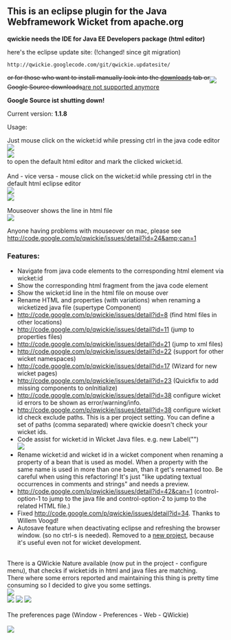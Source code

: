## This is an eclipse plugin for the Java Webframework Wicket from apache.org ##
**qwickie needs the IDE for Java EE Developers package (html editor)**

here's the eclipse update site: (!changed! since git migration)
```
http://qwickie.googlecode.com/git/qwickie.updatesite/
```
~~or for those who want to install manually look into the [downloads](http://code.google.com/p/qwickie/downloads/list) tab or~~<a href='http://marketplace.eclipse.org/marketplace-client-intro?mpc_install=1166' title='Drag and drop into a running Eclipse Indigo workspace to install qwickie'><img src='http://marketplace.eclipse.org/misc/installbutton.png' align='middle' /></a>~~Google Source downloads~~<a href='http://thenextweb.com/google/2013/05/22/google-codes-download-option-deprecated-due-to-misuse-only-existing-project-downloads-to-be-kept-after-january-15/'>are not supported anymore</a>

**Google Source ist shutting down!**

Current version: **1.1.8** 

Usage:

Just mouse click on the wicket:id while pressing ctrl in the java code editor<br>
<img src='http://qwickie.googlecode.com/git/qwickie.updatesite/doc/images/java.png' /><br>
<img src='http://qwickie.googlecode.com/git/qwickie.updatesite/doc/images/wicketcomponenthyperlink.png' />
<br>to open the default html editor and mark the clicked wicket:id.<br>
<br>
And - vice versa - mouse click on the wicket:id while pressing ctrl in the default html eclipse editor<br>
<img src='http://qwickie.googlecode.com/git/qwickie.updatesite/doc/images/html.png' /><br>
<img src='http://qwickie.googlecode.com/git/qwickie.updatesite/doc/images/wicket_message.png' />

Mouseover shows the line in html file<br>
<img src='http://qwickie.googlecode.com/git/qwickie.updatesite/doc/images/hover.png' />

Anyone having problems with mouseover on mac, please see <a href='http://code.google.com/p/qwickie/issues/detail?id=24&can=1'>http://code.google.com/p/qwickie/issues/detail?id=24&amp;can=1</a>


<h3>Features:</h3>

<ul><li>Navigate from java code elements to the corresponding html element via wicket:id<br>
</li><li>Show the corresponding html fragment from the java code element<br>
</li><li>Show the wicket:id line in the html file on mouse over<br>
</li><li>Rename HTML and properties (with variations) when renaming a wicketized java file (supertype Component)<br>
</li><li><a href='http://code.google.com/p/qwickie/issues/detail?id=8'>http://code.google.com/p/qwickie/issues/detail?id=8</a>  (find html files in other locations)<br>
</li><li><a href='http://code.google.com/p/qwickie/issues/detail?id=11'>http://code.google.com/p/qwickie/issues/detail?id=11</a> (jump to properties files)<br>
</li><li><a href='http://code.google.com/p/qwickie/issues/detail?id=21'>http://code.google.com/p/qwickie/issues/detail?id=21</a> (jump to xml files)<br>
</li><li><a href='http://code.google.com/p/qwickie/issues/detail?id=22'>http://code.google.com/p/qwickie/issues/detail?id=22</a> (support for other wicket namespaces)<br>
</li><li><a href='http://code.google.com/p/qwickie/issues/detail?id=17'>http://code.google.com/p/qwickie/issues/detail?id=17</a> (Wizard for new wicket pages)<br>
</li><li><a href='http://code.google.com/p/qwickie/issues/detail?id=23'>http://code.google.com/p/qwickie/issues/detail?id=23</a> (Quickfix to add missing components to onInitialize)<br>
</li><li><a href='http://code.google.com/p/qwickie/issues/detail?id=38'>http://code.google.com/p/qwickie/issues/detail?id=38</a> configure wicket id errors to be shown as error/warning/info.<br>
</li><li><a href='http://code.google.com/p/qwickie/issues/detail?id=38'>http://code.google.com/p/qwickie/issues/detail?id=38</a> configure wicket id check exclude paths. This is a per project setting. You can define a set of paths (comma separated) where qwickie doesn't check your wicket ids.<br>
</li><li>Code assist for wicket:id in Wicket Java files. e.g. new Label("<press Ctrl-Space>")<br>
<img src='http://qwickie.googlecode.com/git/qwickie.updatesite/doc/images/javaproposal.png' />
</li><li>Rename wicket:id and wicket id in a wicket component when renaming a property of a bean that is used as model. When a property with the same name is used in more than one bean, than it get's renamed too. Be careful when using this refactoring! It's just "like updating textual occurrences in comments and strings" and needs a preview.<br>
</li><li><a href='http://code.google.com/p/qwickie/issues/detail?id=42&can=1'>http://code.google.com/p/qwickie/issues/detail?id=42&amp;can=1</a> (control-option-1 to jump to the java file and control-option-2 to jump to the related HTML file.)<br>
</li><li>Fixed <a href='http://code.google.com/p/qwickie/issues/detail?id=34'>http://code.google.com/p/qwickie/issues/detail?id=34</a>. Thanks to Willem Voogd!<br>
</li><li>Autosave feature when deactivating eclipse and refreshing the browser window. (so no ctrl-s is needed). Removed to a <a href='http://code.google.com/p/eclatosa/'>new project</a>, because it's useful even not for wicket development.</li></ul>


<br>
There is a QWickie Nature available (now put in the project - configure menu), that checks if wicket:ids in html and java files are matching.<br>There where some errors reported and maintaining this thing is pretty time consuming so I decided to give you some settings.<br>
<img src='http://qwickie.googlecode.com/git/qwickie.updatesite/doc/images/nature.png' /><br>
<img src='http://qwickie.googlecode.com/git/qwickie.updatesite/doc/images/id_not_found.png' />
<img src='http://qwickie.googlecode.com/git/qwickie.updatesite/doc/images/id_not_found2.png' />
<img src='http://qwickie.googlecode.com/git/qwickie.updatesite/doc/images/quickfix.png' />
<br>
<br>
The preferences page (Window - Preferences - Web - QWickie)<br>
<br>
<img src='http://qwickie.googlecode.com/git/qwickie.updatesite/doc/images/project_settings.png' />